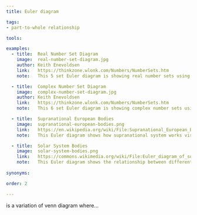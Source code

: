 ```yaml
---
title: Euler diagram

tags:
- part-to-whole relationship

tools:

examples:
  - title:  Real Number Set Diagram 
    image:  real-number-set-diagram.jpg
    author: Keith Enevoldsen
    link:   https://thinkzone.wlonk.com/Numbers/NumberSets.htm
    note:   This 5 set Euler diagram is showing real number sets using ellipse shapes

  - title:  Complex Number Set Diagram 
    image:  complex-number-set-diagram.jpg
    author: Keith Enevoldsen
    link:   https://thinkzone.wlonk.com/Numbers/NumberSets.htm
    note:   This 6 set Euler diagram is showing complex number sets using rounded rectangles shapes instead of ellipses/circles

  - title:  Supranational European Bodies
    image:  supranational-european-bodies.png
    link:   https://en.wikipedia.org/wiki/File:Supranational_European_Bodies-en.svg
    note:   This Euler diagram shows how supranational system works visualizing the relationship between EU institutions and bodies in brief.

  - title:  Solar System Bodies
    image:  solar-system-bodies.png
    link:   https://commons.wikimedia.org/wiki/File:Euler_diagram_of_solar_system_bodies.svg
    note:   This Euler diagram shows the relationship between different solar system bodies (planets, satellites, comets, etc.).
    
synonyms:

order: 2

---
```


is a variation of venn diagram where...

[//]: # ( TODO: finish description)

<!--more--> 

[//]: # ( Venn diagram shows all possible logical relationships between sets, while an Euler diagram only shows existing relationships. )
[//]: # ( Unlike the Venn diagram, Euler diagram only shows intersections that are not empty. )
